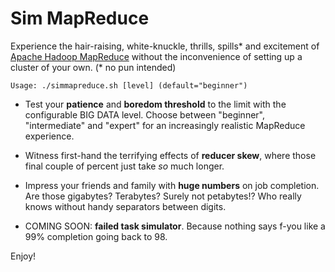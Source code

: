 Sim MapReduce
=============

Experience the hair-raising, white-knuckle, thrills, spills* and excitement of [Apache Hadoop MapReduce](http://hadoop.apache.org/)  without the inconvenience of setting up a cluster of your own. (\* no pun intended)

```
Usage: ./simmapreduce.sh [level] (default="beginner")
```

* Test your **patience** and **boredom threshold** to the limit with the configurable BIG DATA level. Choose between "beginner", "intermediate" and "expert" for an increasingly realistic MapReduce experience. 

* Witness first-hand the terrifying effects of **reducer skew**, where those final couple of percent just take _so_ much longer. 

* Impress your friends and family with **huge numbers** on job completion. Are those gigabytes? Terabytes? Surely not petabytes!? Who really knows without handy separators between digits. 

* COMING SOON: **failed task simulator**. Because nothing says f-you like a 99% completion going back to 98. 

Enjoy!




